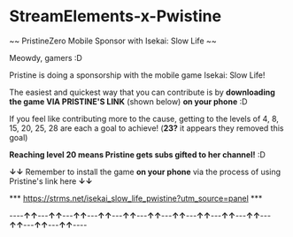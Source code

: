 # StreamElements-x-Pwistine
~~ PristineZero Mobile Sponsor with Isekai: Slow Life ~~

Meowdy, gamers :D

Pristine is doing a sponsorship with the mobile game Isekai: Slow Life!

The easiest and quickest way that you can contribute is by **downloading the game VIA PRISTINE'S LINK** (shown below) **on your phone** :D

If you feel like contributing more to the cause, getting to the levels of 4, 8, 15, 20, 25, 28 are each a goal to achieve!
                                                                                  (**23?** it appears they removed this goal)

**Reaching level 20 means Pristine gets subs gifted to her channel!** :D

**↓↓** Remember to install the game **on your phone** via the process of using Pristine's link here **↓↓**

*** https://strms.net/isekai_slow_life_pwistine?utm_source=panel ***

----**↑↑**---**↑↑**---**↑↑**---**↑↑**---**↑↑**---**↑↑**---**↑↑**---**↑↑**---**↑↑**---**↑↑**---**↑↑**---**↑↑**---**↑↑**----
